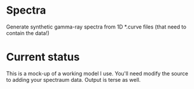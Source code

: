 # Spectra
Generate synthetic gamma-ray spectra from 1D *.curve files (that need to contain the data!)

# Current status
This is a mock-up of a working model I use. You'll need  modify the  source to adding your spectraum data. 
Output is terse as well.
